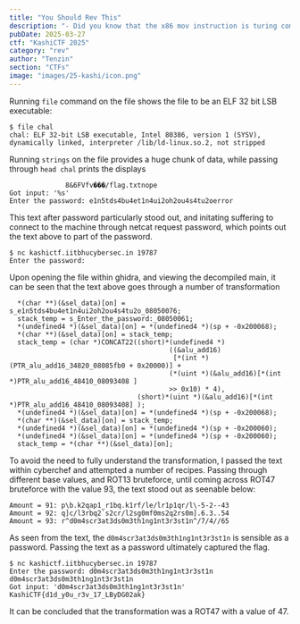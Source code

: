 ```yaml
---
title: "You Should Rev This"
description: "- Did you know that the x86 mov instruction is turing complete? Chal file provided"
pubDate: 2025-03-27
ctf: "KashiCTF 2025"
category: "rev"
author: "Tenzin"
section: "CTFs"
image: "images/25-kashi/icon.png"
---
```


Running `file` command on the file shows the file to be an ELF 32 bit LSB executable:
```
$ file chal
chal: ELF 32-bit LSB executable, Intel 80386, version 1 (SYSV), dynamically linked, interpreter /lib/ld-linux.so.2, not stripped
```
Running `strings` on the file provides a huge chunk of data, while passing through `head chal` prints the displays 
```
              8&6FVfv���/flag.txtnope
Got input: '%s'
Enter the password: e1n5tds4bu4et1n4ui2oh2ou4s4tu2oerror 
```
This text after password particularly stood out, and initating suffering to connect to the machine through netcat request password, which points out the text above to part of the password.
```
$ nc kashictf.iitbhucybersec.in 19787
Enter the password:
```
Upon opening the file within ghidra, and viewing the decompiled main, it can be seen that the text above goes through a number of transformation
```
  *(char **)(&sel_data)[on] = s_e1n5tds4bu4et1n4ui2oh2ou4s4tu2o_08050076;
  stack_temp = s_Enter_the_password:_08050061;
  *(undefined4 *)(&sel_data)[on] = *(undefined4 *)(sp + -0x200068);
  *(char **)(&sel_data)[on] = stack_temp;
  stack_temp = (char *)CONCAT22((short)*(undefined4 *)
                                        ((&alu_add16)
                                         [*(int *)(PTR_alu_add16_34820_08085fb0 + 0x20000)] +
                                        (*(uint *)(&alu_add16)[*(int *)PTR_alu_add16_48410_08093408 ]
                                        >> 0x10) * 4),
                                (short)*(uint *)(&alu_add16)[*(int *)PTR_alu_add16_48410_08093408] );
  *(undefined4 *)(&sel_data)[on] = *(undefined4 *)(sp + -0x200068);
  *(char **)(&sel_data)[on] = stack_temp;
  *(undefined4 *)(&sel_data)[on] = *(undefined4 *)(sp + -0x200060);
  *(undefined4 *)(&sel_data)[on] = *(undefined4 *)(sp + -0x200060);
  stack_temp = *(char **)(&sel_data)[on];
```
To avoid the need to fully understand the transformation, I passed the text within cyberchef and attempted a number of recipes. Passing through different base values, and ROT13 bruteforce, until coming across ROT47 bruteforce with the value 93, the text stood out as seenable below:
```
Amount = 91: p\b.k2qap1_r1bq.k1rf/le/lr1p1qr/l\-5-2--43
Amount = 92: q]c/l3rbq2`s2cr/l2sg0mf0ms2q2rs0m].6.3..54
Amount = 93: r^d0m4scr3at3ds0m3th1ng1nt3r3st1n^/7/4//65
```
As seen from the text, the `d0m4scr3at3ds0m3th1ng1nt3r3st1n` is sensible as a password. Passing the text as a password ultimately captured the flag.
```
$ nc kashictf.iitbhucybersec.in 19787
Enter the password: d0m4scr3at3ds0m3th1ng1nt3r3st1n
d0m4scr3at3ds0m3th1ng1nt3r3st1n
Got input: 'd0m4scr3at3ds0m3th1ng1nt3r3st1n'
KashiCTF{d1d_y0u_r3v_17_LByDG02ak}
```
It can be concluded that the transformation was a ROT47 with a value of 47.